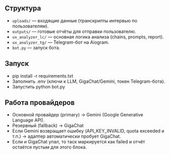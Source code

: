 ## Структура
- `uploads/` — входящие данные (транскрипты интервью по пользователям).
- `outputs/` — готовые отчёты для отправки пользователю.
- `ux_analyzer_lc/` — основная логика анализа (chains, prompts, report).
- `ux_analyzer_tg/` — Telegram-бот на Aiogram.
- `bot.py` — запуск бота.

## Запуск
- pip install -r requirements.txt
- Заполнить .env (ключи к LLM, GigaChat/Gemini, токен Telegram-бота).
- Запустить python bot.py

## Работа провайдеров 
- Основной провайдер (primary) → Gemini (Google Generative Language API).
- Резервный (fallback) → GigaChat
- Если Gemini возвращает ошибку (API_KEY_INVALID, quota exceeded и т.п.) → адаптер автоматически пробует GigaChat.
- Если и GigaChat упал, то таск маркируется как failed и отчёт остаётся пустым для этого блока.
